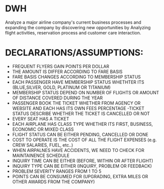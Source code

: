 # DWH
 
Analyze a major airline company's current business processes and expanding the company by discovering new opportunities by Analyzing flight activities, reservation process and customer care interaction.



# DECLARATIONS/ASSUMPTIONS:
- FREQUENT FLYERS GAIN POINTS PER DOLLAR
- THE AMOUNT IS DIFFER ACCORDING TO FARE BASIS
- FARE BASIS CHANGES ACCORDING TO MEMBERSHIP STATUS
- EACH PASSENGER HAVE MEMBERSHIP STATUS WHETHTER ITS (BLUE,SILVER, GOLD, PLATINUM OR TITANIUM)
- MEMBERSHIP STATUS DEPEND ON NUMBER OF FLIGHTS OR
AMOUNT OF DISTANCE COVERED DURING THE YEAR
- PASSENGER BOOK THE TICKET WHETHER FROM AGENCY OR
WEBSITE AND EACH HAS ITS OWN FEES PERCENTAGE
-TICKET STATUS DESCRIBE WHETHER THE TICKET IS CANCELLED OR NOT
- EVERY SEAT HAS A TICKET
- EACH AIRPLANE HAS CLASS TYPE WHETHER ITS FIRST, BUSINESS,
ECONOMIC OR MIXED CLASS
- FLIGHT STATUS CAN BE EITHER PENDING, CANCELLED OR DONE
- COST TO OPERATE IS THE COST OF ALL THE FLIGHT EXPENSES (e.g.
CREW SALARIES, FUEL, etc..)
- WHEN AIRPALNES HAVE ACCIDENTS, WE NEED TO CHECK FOR MAINTAINENCE SCHEDULE
- INQUIRY TIME CAN BE EITHER (BEFORE, WITHIN OR AFTER FLIGHT)
- INQUIRY TYPE CAN BE EITHER (INQUIRY, PROBLEM OR FEEDBACK)
- PROBLEM SEVERITY RANGES FROM 1 TO 5
- POINTS CAN BE CONSUMED FOR (UPGRADING, EXTRA MILES OR OTHER AWARDS FROM THE COMPANY) 
